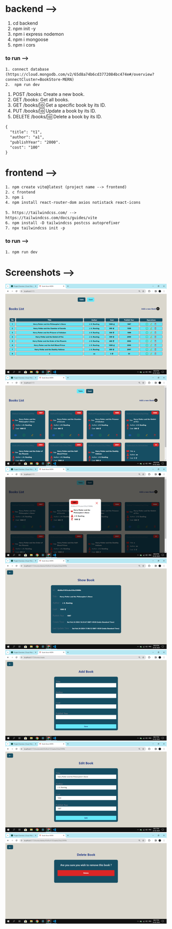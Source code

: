 # backend -->

1. cd backend
2. npm init -y
3. npm i express nodemon
4. npm i mongoose
5. npm i cors

### to run -->
    1. connect database (https://cloud.mongodb.com/v2/65d8a74b6cd3772084bc474e#/overview?connectCluster=BookStore-MERN)
    2.  npm run dev

1. POST /books: Create a new book.
2. GET /books: Get all books.
3. GET /books/:id: Get a specific book by its ID.
4. PUT /books/:id: Update a book by its ID.
5. DELETE /books/:id: Delete a book by its ID.

```
{
  "title": "t1",
  "author": "a1",
  "publishYear": "2000".
  "cost": "100"
}
```




# frontend -->

    1. npm create vite@latest (project name --> frontend)
    2. c frontend
    3. npm i
    4. npm install react-router-dom axios notistack react-icons

    5. https://tailwindcss.com/ --> https://tailwindcss.com/docs/guides/vite
    6. npm install -D tailwindcss postcss autoprefixer
    7. npx tailwindcss init -p

### to run -->
    1. npm run dev




# Screenshots -->
![Image Alt Text](screenshots/table.png)
![Image Alt Text](screenshots/card.png)
![Image Alt Text](screenshots/book-model.png)
![Image Alt Text](screenshots/show-book.png)
![Image Alt Text](screenshots/add-book.png)
![Image Alt Text](screenshots/edit-book.png)
![Image Alt Text](screenshots/delete-book.png)
